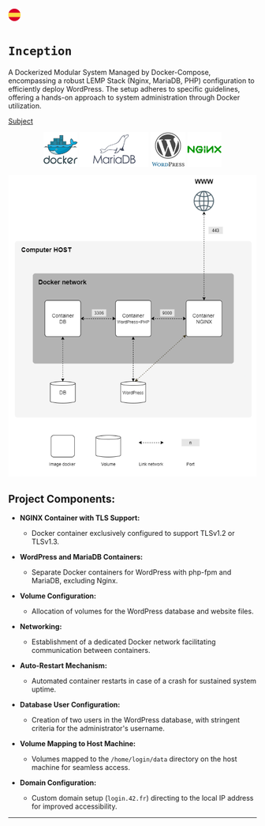 [![es](img/es.png)](README.es.md)

# `Inception`

A Dockerized Modular System Managed by Docker-Compose, encompassing a robust LEMP Stack (Nginx, MariaDB, PHP) configuration to efficiently deploy WordPress. The setup adheres to specific guidelines, offering a hands-on approach to system administration through Docker utilization.

[Subject](img/en.subject.pdf)


<p align="center">
    <img src="img/docker.svg" height="70">
    <img src="img/mariadb.svg" height="70">
    <img src="img/wordpress.svg" height="70">
    <img src="img/nginx.svg" height="70">
</p>

<p align="center">
    <img src="img/basic.png">
</p>

## Project Components:
- **NGINX Container with TLS Support:**
  - Docker container exclusively configured to support TLSv1.2 or TLSv1.3.

- **WordPress and MariaDB Containers:**
  - Separate Docker containers for WordPress with php-fpm and MariaDB, excluding Nginx.

- **Volume Configuration:**
  - Allocation of volumes for the WordPress database and website files.

- **Networking:**
  - Establishment of a dedicated Docker network facilitating communication between containers.

- **Auto-Restart Mechanism:**
  - Automated container restarts in case of a crash for sustained system uptime.

- **Database User Configuration:**
  - Creation of two users in the WordPress database, with stringent criteria for the administrator's username.

- **Volume Mapping to Host Machine:**
  - Volumes mapped to the `/home/login/data` directory on the host machine for seamless access.

- **Domain Configuration:**
  - Custom domain setup (`login.42.fr`) directing to the local IP address for improved accessibility.
---
